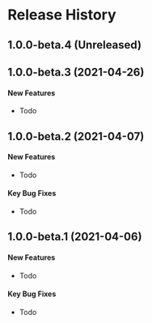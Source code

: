 # Release History

## 1.0.0-beta.4 (Unreleased)


## 1.0.0-beta.3 (2021-04-26)
#### New Features
* Todo


## 1.0.0-beta.2 (2021-04-07)
#### New Features
* Todo

#### Key Bug Fixes
* Todo

## 1.0.0-beta.1 (2021-04-06)
#### New Features
* Todo

#### Key Bug Fixes
* Todo
